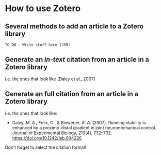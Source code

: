 # How to use Zotero

## Several methods to add an article to a Zotero library
`TO DO - Write stuff here [JSM]`

## Generate an *in-text* citation from an article in a Zotero library 

i.e. the ones that look like (Daley et al., 2007)

## Generate an full citation from an article in a Zotero library

i.e. the ones that look like: 
- Daley, M. A., Felix, G., & Biewener, A. A. (2007). Running stability is enhanced by a proximo-distal gradient in joint neuromechanical control. Journal of Experimental Biology, 210(4), 732–732. https://doi.org/10.1242/jeb.004226

Don't forget to select the citation format!